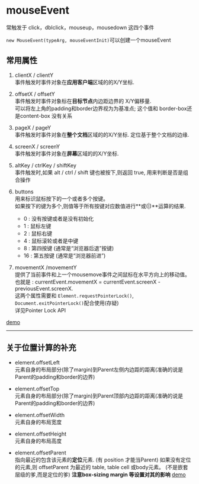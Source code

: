 # mouseEvent 

常触发于 click，dblclick，mouseup，mousedown 这四个事件

`new MouseEvent(typeArg, mouseEventInit)`可以创建一个mouseEvent

## 常用属性

1. clientX / clientY   
事件触发时事件对象在**应用客户端**区域的的X/Y坐标.

2. offsetX / offsetY   
事件触发时事件对象标在**目标节点**内边距边界的 X/Y偏移量.   
可以将左上角的padding和border边界视为为基准点;
这个值和 border-box还是content-box 没有关系

3. pageX / pageY   
事件触发时事件对象在**整个文档**区域的的X/Y坐标.
定位基于整个文档的边缘.

4. screenX / screenY   
事件触发时事件对象在**屏幕**区域的的X/Y坐标.


5. altKey / ctrlKey / shiftKey   
事件触发时,如果 alt / ctrl / shift 键也被按下,则返回 true, 用来判断是否是组合操作

6. buttons   
用来标识鼠标按下的一个或者多个按键。   
如果按下的键为多个,则值等于所有按键对应数值进行**或(|)**运算的结果.
    - 0  : 没有按键或者是没有初始化
    - 1  : 鼠标左键
    - 2  : 鼠标右键
    - 4  : 鼠标滚轮或者是中键
    - 8  : 第四按键 (通常是“浏览器后退”按键)
    - 16 : 第五按键 (通常是“浏览器前进”)

7. movementX /movementY  
提供了当前事件和上一个mousemove事件之间鼠标在水平方向上的移动值。   
也就是 : currentEvent.movementX = currentEvent.screenX - previousEvent.screenX.   
这两个属性需要和
`Element.requestPointerLock()`,
`Document.exitPointerLock()`配合使用(存疑)   
详见Pointer Lock API



[demo](https://jsbin.com/haconuxefo/edit?html,css,js,console,output)

-----------------------------------------------------------------------
## 关于位置计算的补充
- element.offsetLeft      
元素自身的布局部分(除了margin)到Parent左侧内边距的距离(准确的说是Parent的padding和border的边界)
- element.offsetTop   
元素自身的布局部分(除了margin)到Parent顶部内边距的距离(准确的说是Parent的padding和border的边界)
- element.offsetWidth   
元素自身的布局宽度
- element.offsetHeight   
元素自身的布局高度


- element.offsetParent   
指向最近的包含该元素的**定位**元素.   (有 position 才能当Parent)
如果没有定位的元素,则 offsetParent 为最近的 table, table cell 或body元素。
(不是嵌套层级的爹,而是定位的爹)
**注意box-sizing margin 等设置对其的影响**
[demo](https://jsbin.com/nanonufeje/4/edit?html,css,js,console,output)
